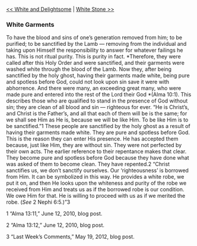 [<< White and Delightsome](White%20and%20Delightsome)  |  [White Stone >>](White%20Stone)

### White Garments
To have the blood and sins of one’s generation removed from him; to be purified; to be sanctified by the Lamb — removing from the individual and taking upon Himself the responsibility to answer for whatever failings he has. This is not ritual purity. This is purity in fact. *Therefore, they were called after this Holy Order and were sanctified, and their garments were washed white through the blood of the Lamb. Now they, after being sanctified by the holy ghost, having their garments made white, being pure and spotless before God, could not look upon sin save it were with abhorrence. And there were many, an exceeding great many, who were made pure and entered into the rest of the Lord their God *(Alma 10:1). This describes those who are qualified to stand in the presence of God without sin; they are clean of all blood and sin — righteous for ever. “He is Christ’s, and Christ is the Father’s, and all that each of them will be is the same; for we shall see Him as He is, because we will be like Him. To be like Him is to be sanctified.”1 These people are sanctified by the holy ghost as a result of having their garments made white. They are pure and spotless before God. This is the reason they can enter His presence. He has accepted them because, just like Him, they are without sin. They were not perfected by their own acts. The earlier reference to their repentance makes that clear. They become pure and spotless before God because they have done what was asked of them to become clean. They have repented.2 “Christ sanctifies us, we don’t sanctify ourselves. Our ‘righteousness’ is borrowed from Him. It can be symbolized in this way. He provides a white robe, we put it on, and then He looks upon the whiteness and purity of the robe we received from Him and treats us as if the borrowed robe is our condition. We owe Him for that. He is willing to proceed with us as if we merited the robe. (*See* 2 Nephi 6:5.)”3



1 “Alma 13:11,” June 12, 2010, blog post.


2 “Alma 13:12,” June 12, 2010, blog post.


3 “Last Week’s Comments,” May 19, 2012, blog post.